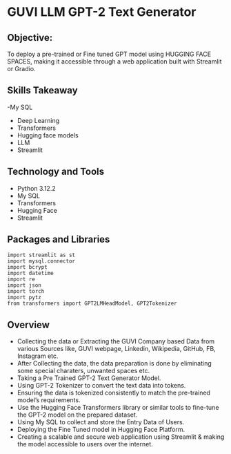 
# GUVI LLM GPT-2 Text Generator

## Objective:

To deploy a pre-trained or Fine tuned GPT model using HUGGING FACE SPACES, making it accessible through a web application built with Streamlit or Gradio.

## Skills Takeaway

-My SQL
- Deep Learning
- Transformers
- Hugging face models
- LLM
- Streamlit

## Technology and Tools
- Python 3.12.2
- My SQL
- Transformers
- Hugging Face
- Streamlit
  

## Packages and Libraries
```
import streamlit as st
import mysql.connector
import bcrypt
import datetime
import re
import json
import torch
import pytz
from transformers import GPT2LMHeadModel, GPT2Tokenizer
```

## Overview

- Collecting the data or Extracting the GUVI Company based Data from various Sources like, GUVI webpage, Linkedin, Wikipedia, GitHub, FB, Instagram etc.
- After Collecting the data, the data preparation is done by eliminating some special charaters, unwanted spaces etc.
- Taking a Pre Trained GPT-2 Text Generator Model.
- Using GPT-2 Tokenizer to convert the text data into tokens.
- Ensuring the data is tokenized consistently to match the pre-trained model’s requirements.
- Use the Hugging Face Transformers library or similar tools to fine-tune the GPT-2 model on the prepared dataset.
- Using My SQL to collect and store the Entry Data of Users.
- Deploying the Fine Tuned model in Hugging Face Platform.
- Creating a scalable and secure web application using Streamlit &  making the model accessible to users over the internet.



